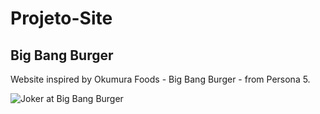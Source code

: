 # Projeto-Site

 <h2> Big Bang Burger </h2>

<p>Website inspired by Okumura Foods - Big Bang Burger - from Persona 5. </p>

 <img src="https://pbs.twimg.com/media/FfemsSYXgAEhQi7.jpg" alt="Joker at Big Bang Burger">
